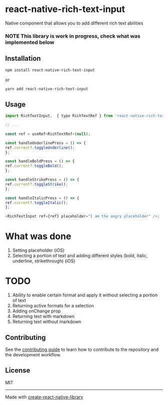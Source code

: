# react-native-rich-text-input

Native component that allows you to add different rich text abilities

### NOTE This library is work in progress, check what was implemented below

## Installation

```sh
npm install react-native-rich-text-input
```
or 
```sh
yarn add react-native-rich-text-input
```

## Usage

```js
import RichTextInput,  { type RichTextRef } from 'react-native-rich-text-input';

// ...

const ref = useRef<RichTextRef>(null);

const handleUnderlinePress = () => {
ref.current?.toggleUnderline();
};

const handleBoldPress = () => {
ref.current?.toggleBold();
};

const handleStrikePress = () => {
ref.current?.toggleStrike();
};

const handleItalicPress = () => {
ref.current?.toggleItalic();
};

<RichTextInput ref={ref} placeholder="I am the angry placeholder" />;
```

# What was done
1. Setting placeholder (iOS)
2. Selecting a portion of text and adding different styles (bold, italic, underline, strikethrough) (iOS)

# TODO
1. Ability to enable certain format and apply it without selecting a portion of text
2. Returning active formats for a selection
3. Adding onChange prop
4. Returning text with markdown
5. Returning text without markdown

## Contributing

See the [contributing guide](CONTRIBUTING.md) to learn how to contribute to the repository and the development workflow.

## License

MIT

---

Made with [create-react-native-library](https://github.com/callstack/react-native-builder-bob)
